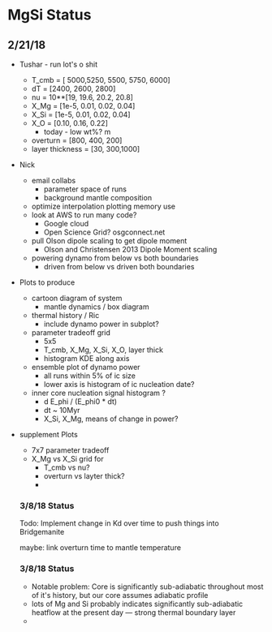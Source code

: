 # MgSi Status

## 2/21/18

* Tushar - run lot's o shit
  * T_cmb = [ 5000,5250, 5500, 5750, 6000]
  * dT = [2400, 2600, 2800]
  * nu = 10**[19, 19.6, 20.2, 20.8]
  * X_Mg = [1e-5, 0.01, 0.02, 0.04]
  * X_Si = [1e-5, 0.01, 0.02, 0.04]
  * X_O = [0.10, 0.16, 0.22] 
    * today - low wt%? m
  * overturn = [800, 400, 200]
  * layer thickness = [30, 300,1000]

* Nick 
  * email collabs
    - parameter space of runs
    - background mantle composition
  * optimize interpolation plotting memory use
  * look at AWS to run many code? 
    * Google cloud 
    * Open Science Grid? osgconnect.net
  * pull Olson dipole scaling to get dipole moment 
    * Olson and Christensen 2013 Dipole Moment scaling
  * powering dynamo from below vs both boundaries
    * driven from below vs driven both boundaries

* Plots to produce
  * cartoon diagram of system
    - mantle dynamics / box diagram
  * thermal history / Ric
    * include dynamo power in subplot?
  * parameter tradeoff grid
    * 5x5
    * T_cmb, X_Mg, X_Si, X_O, layer thick
    * histogram KDE along axis
  * ensemble plot of dynamo power
    * all runs within 5% of ic size
    * lower axis is histogram of ic nucleation date?
  * inner core nucleation signal histogram ? 
    * d E_phi / (E_phi0 * dt)
    * dt ~ 10Myr
    * X_Si, X_Mg, means of change in power?

* supplement Plots
  * 7x7 parameter tradeoff
  * X_Mg vs X_Si grid for 
    * T_cmb vs nu?
    * overturn vs layter thick?
    * ​

  ### 3/8/18 Status

  Todo: Implement change in Kd over time to push things into Bridgemanite

  maybe: link overturn time to mantle temperature

  ### 3/8/18 Status

  * Notable problem: Core is significantly sub-adiabatic throughout most of it's history, but our core assumes adiabatic profile
  * lots of Mg and Si probably indicates significantly sub-adiabatic heatflow at the present day — strong thermal boundary layer
  * ​